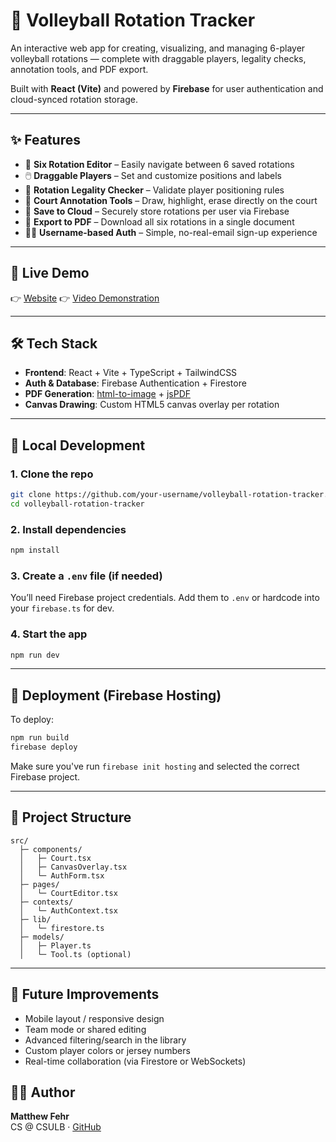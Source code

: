 # 🏐 Volleyball Rotation Tracker

An interactive web app for creating, visualizing, and managing 6-player volleyball rotations — complete with draggable players, legality checks, annotation tools, and PDF export.

Built with **React (Vite)** and powered by **Firebase** for user authentication and cloud-synced rotation storage.

---

## ✨ Features

- 🔄 **Six Rotation Editor** – Easily navigate between 6 saved rotations
- 🖱️ **Draggable Players** – Set and customize positions and labels
- 🚦 **Rotation Legality Checker** – Validate player positioning rules
- 🧽 **Court Annotation Tools** – Draw, highlight, erase directly on the court
- 💾 **Save to Cloud** – Securely store rotations per user via Firebase
- 📄 **Export to PDF** – Download all six rotations in a single document
- 🧑‍💻 **Username-based Auth** – Simple, no-real-email sign-up experience

---

## 🚀 Live Demo

👉 [Website](https://volleyball-rotations-f1f4d.web.app)
👉 [Video Demonstration](https://youtu.be/YApuQVzlr2E)

---

## 🛠️ Tech Stack

- **Frontend**: React + Vite + TypeScript + TailwindCSS
- **Auth & Database**: Firebase Authentication + Firestore
- **PDF Generation**: [html-to-image](https://github.com/bubkoo/html-to-image) + [jsPDF](https://github.com/parallax/jsPDF)
- **Canvas Drawing**: Custom HTML5 canvas overlay per rotation

---

## 🔧 Local Development

### 1. Clone the repo
```bash
git clone https://github.com/your-username/volleyball-rotation-tracker.git
cd volleyball-rotation-tracker
```

### 2. Install dependencies
```bash
npm install
```

### 3. Create a `.env` file (if needed)
You’ll need Firebase project credentials. Add them to `.env` or hardcode into your `firebase.ts` for dev.

### 4. Start the app
```bash
npm run dev
```

---

## 🧪 Deployment (Firebase Hosting)

To deploy:

```bash
npm run build
firebase deploy
```

Make sure you've run `firebase init hosting` and selected the correct Firebase project.

---

## 📁 Project Structure

```
src/
  ├─ components/
  │   ├─ Court.tsx
  │   ├─ CanvasOverlay.tsx
  │   └─ AuthForm.tsx
  ├─ pages/
  │   └─ CourtEditor.tsx
  ├─ contexts/
  │   └─ AuthContext.tsx
  ├─ lib/
  │   └─ firestore.ts
  ├─ models/
  │   ├─ Player.ts
  │   └─ Tool.ts (optional)
```

---

## 🧠 Future Improvements

- Mobile layout / responsive design
- Team mode or shared editing
- Advanced filtering/search in the library
- Custom player colors or jersey numbers
- Real-time collaboration (via Firestore or WebSockets)

## 🙋‍♂️ Author

**Matthew Fehr**  
CS @ CSULB · [GitHub](https://github.com/mattfehr)
